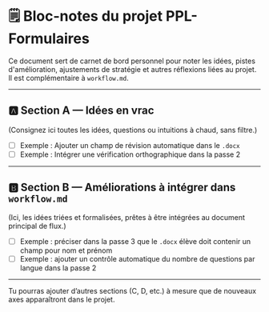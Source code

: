 
# 🗒️ Bloc-notes du projet PPL-Formulaires

Ce document sert de carnet de bord personnel pour noter les idées, pistes d'amélioration, ajustements de stratégie et autres réflexions liées au projet. Il est complémentaire à `workflow.md`.

---

## 🅰️ Section A — Idées en vrac

(Consignez ici toutes les idées, questions ou intuitions à chaud, sans filtre.)

- [ ] Exemple : Ajouter un champ de révision automatique dans le `.docx`
- [ ] Exemple : Intégrer une vérification orthographique dans la passe 2

---

## 🅱️ Section B — Améliorations à intégrer dans `workflow.md`

(Ici, les idées triées et formalisées, prêtes à être intégrées au document principal de flux.)

- [ ] Exemple : préciser dans la passe 3 que le `.docx` élève doit contenir un champ pour nom et prénom
- [ ] Exemple : ajouter un contrôle automatique du nombre de questions par langue dans la passe 2

---

Tu pourras ajouter d’autres sections (C, D, etc.) à mesure que de nouveaux axes apparaîtront dans le projet.
